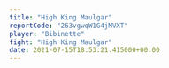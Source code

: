 ```yaml
---
title: "High King Maulgar"
reportCode: "263vgwqW1G4jMVXT"
player: "Bibinette"
fight: "High King Maulgar"
date: 2021-07-15T18:53:21.415000+00:00
---
```

